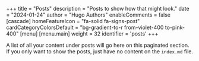 +++
title = "Posts"
description = "Posts to show how that might look."
date = "2024-01-24"
author = "Hugo Authors"
enableComments = false
[cascade]
  homeFeatureIcon = "fa-solid fa-signs-post"
  cardCategoryColorsDefault = "bg-gradient-to-r from-violet-400 to-pink-400"
[menu]
 [menu.main]
  weight = 32
  identifier = 'posts'
+++


A list of all your content under posts will go here on this paginated section. If you only want to show the posts, just have no content on the `index.md` file.